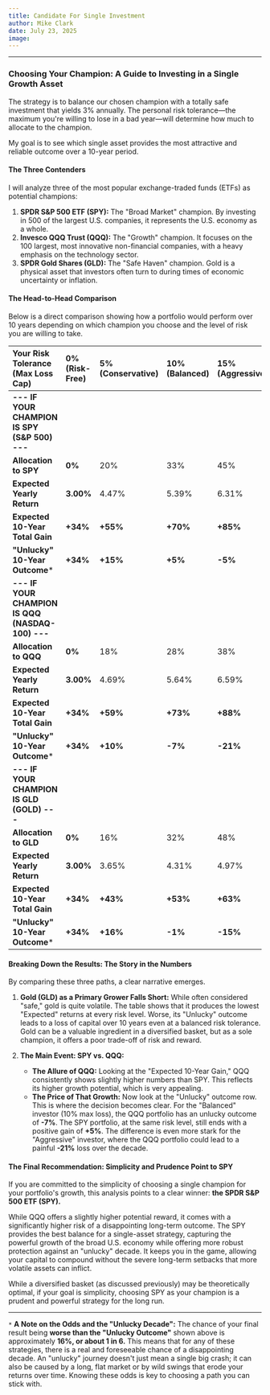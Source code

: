 ```yaml
---
title: Candidate For Single Investment
author: Mike Clark
date: July 23, 2025
image: 
---
```

***
### Choosing Your Champion: A Guide to Investing in a Single Growth Asset

The strategy is to balance our chosen champion with a totally safe investment that yields 3% annually. The personal risk tolerance—the maximum you're willing to lose in a bad year—will determine how much to allocate to the champion.

My goal is to see which single asset provides the most attractive and reliable outcome over a 10-year period.

#### The Three Contenders

I will analyze three of the most popular exchange-traded funds (ETFs) as potential champions:

1.  **SPDR S&P 500 ETF (SPY):** The "Broad Market" champion. By investing in 500 of the largest U.S. companies, it represents the U.S. economy as a whole.
2.  **Invesco QQQ Trust (QQQ):** The "Growth" champion. It focuses on the 100 largest, most innovative non-financial companies, with a heavy emphasis on the technology sector.
3.  **SPDR Gold Shares (GLD):** The "Safe Haven" champion. Gold is a physical asset that investors often turn to during times of economic uncertainty or inflation.

#### The Head-to-Head Comparison

Below is a direct comparison showing how a portfolio would perform over 10 years depending on which champion you choose and the level of risk you are willing to take.

| Your Risk Tolerance (Max Loss Cap) | 0% (Risk-Free) | 5% (Conservative) | 10% (Balanced) | 15% (Aggressive) |
| :--- | :--- | :--- | :--- | :--- |
| **--- IF YOUR CHAMPION IS SPY (S&P 500) ---** |
| **Allocation to SPY** | **0%** | 20% | 33% | 45% |
| **Expected Yearly Return** | **3.00%** | 4.47% | 5.39% | 6.31% |
| **Expected 10-Year Total Gain** | **+34%** | **+55%** | **+70%** | **+85%** |
| **"Unlucky" 10-Year Outcome*** | **+34%** | **+15%** | **+5%** | **-5%** |
| **--- IF YOUR CHAMPION IS QQQ (NASDAQ-100) ---** |
| **Allocation to QQQ** | **0%** | 18% | 28% | 38% |
| **Expected Yearly Return** | **3.00%** | 4.69% | 5.64% | 6.59% |
| **Expected 10-Year Total Gain** | **+34%** | **+59%** | **+73%** | **+88%** |
| **"Unlucky" 10-Year Outcome*** | **+34%** | **+10%** | **-7%** | **-21%** |
| **--- IF YOUR CHAMPION IS GLD (GOLD) ---** |
| **Allocation to GLD** | **0%** | 16% | 32% | 48% |
| **Expected Yearly Return** | **3.00%** | 3.65% | 4.31% | 4.97% |
| **Expected 10-Year Total Gain** | **+34%** | **+43%** | **+53%** | **+63%** |
| **"Unlucky" 10-Year Outcome*** | **+34%** | **+16%** | **-1%** | **-15%** |

#### Breaking Down the Results: The Story in the Numbers

By comparing these three paths, a clear narrative emerges.

1.  **Gold (GLD) as a Primary Grower Falls Short:** While often considered "safe," gold is quite volatile. The table shows that it produces the lowest "Expected" returns at every risk level. Worse, its "Unlucky" outcome leads to a loss of capital over 10 years even at a balanced risk tolerance. Gold can be a valuable ingredient in a diversified basket, but as a sole champion, it offers a poor trade-off of risk and reward.

2.  **The Main Event: SPY vs. QQQ:**
    *   **The Allure of QQQ:** Looking at the "Expected 10-Year Gain," QQQ consistently shows slightly higher numbers than SPY. This reflects its higher growth potential, which is very appealing.
    *   **The Price of That Growth:** Now look at the "Unlucky" outcome row. This is where the decision becomes clear. For the "Balanced" investor (10% max loss), the QQQ portfolio has an unlucky outcome of **-7%**. The SPY portfolio, at the same risk level, still ends with a positive gain of **+5%**. The difference is even more stark for the "Aggressive" investor, where the QQQ portfolio could lead to a painful **-21%** loss over the decade.

#### The Final Recommendation: Simplicity and Prudence Point to SPY

If you are committed to the simplicity of choosing a single champion for your portfolio's growth, this analysis points to a clear winner: **the SPDR S&P 500 ETF (SPY).**

While QQQ offers a slightly higher potential reward, it comes with a significantly higher risk of a disappointing long-term outcome. The SPY provides the best balance for a single-asset strategy, capturing the powerful growth of the broad U.S. economy while offering more robust protection against an "unlucky" decade. It keeps you in the game, allowing your capital to compound without the severe long-term setbacks that more volatile assets can inflict.

While a diversified basket (as discussed previously) may be theoretically optimal, if your goal is simplicity, choosing SPY as your champion is a prudent and powerful strategy for the long run.

***
`*` **A Note on the Odds and the "Unlucky Decade":**
The chance of your final result being **worse than the "Unlucky Outcome"** shown above is approximately **16%, or about 1 in 6.** This means that for any of these strategies, there is a real and foreseeable chance of a disappointing decade. An "unlucky" journey doesn't just mean a single big crash; it can also be caused by a long, flat market or by wild swings that erode your returns over time. Knowing these odds is key to choosing a path you can stick with.